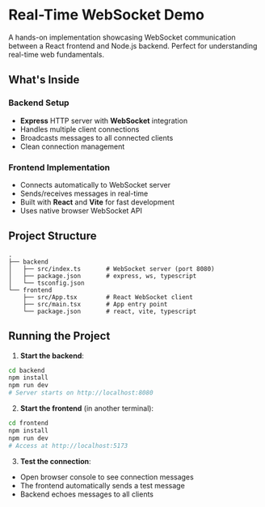 # Real-Time WebSocket Demo

A hands-on implementation showcasing WebSocket communication between a React frontend and Node.js backend. Perfect for understanding real-time web fundamentals.

## What's Inside

### Backend Setup
- **Express** HTTP server with **WebSocket** integration
- Handles multiple client connections
- Broadcasts messages to all connected clients
- Clean connection management

### Frontend Implementation
- Connects automatically to WebSocket server
- Sends/receives messages in real-time
- Built with **React** and **Vite** for fast development
- Uses native browser WebSocket API

## Project Structure
```
.
├── backend
│   ├── src/index.ts       # WebSocket server (port 8080)
│   ├── package.json       # express, ws, typescript
│   └── tsconfig.json
└── frontend
    ├── src/App.tsx        # React WebSocket client
    ├── src/main.tsx       # App entry point
    └── package.json       # react, vite, typescript
```

## Running the Project

1. **Start the backend**:
```bash
cd backend
npm install
npm run dev
# Server starts on http://localhost:8080
```

2. **Start the frontend** (in another terminal):
```bash
cd frontend
npm install
npm run dev
# Access at http://localhost:5173
```

3. **Test the connection**:
- Open browser console to see connection messages
- The frontend automatically sends a test message
- Backend echoes messages to all clients

